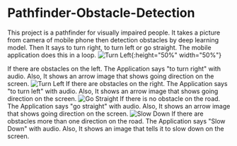 # Pathfinder-Obstacle-Detection
This project is a pathfinder for visually impaired people. It takes a picture from camera of mobile phone then detection obstacles by deep learning model. Then It says to turn right, to turn left or go straight. The mobile application does this in a loop. 
![Turn Left](https://github.com/mehmetolg/Pathfinder-Obstacle-Detection/blob/master/2.jpeg){:height="50%" width="50%"}

If there are obstacles on the left. The Application says "to turn right" with audio. Also, It shows an arrow image that shows going direction on the screen.
![Turn Left](https://github.com/mehmetolg/Pathfinder-Obstacle-Detection/blob/master/2.jpeg)
If there are obstacles on the right. The Application says "to turn left" with audio. Also, It shows an arrow image that shows going direction on the screen.
![Go Straight](https://github.com/mehmetolg/Pathfinder-Obstacle-Detection/blob/master/1.jpeg)
If there is no obstacle on the road. The Application says "go straight" with audio. Also, It shows an arrow image that shows going direction on the screen.
![Slow Down](https://github.com/mehmetolg/Pathfinder-Obstacle-Detection/blob/master/3.jpeg)
If there are obstacles more than one direction on the road. The Application says "Slow Down" with audio. Also, It shows an image that tells it to slow down on the screen.

